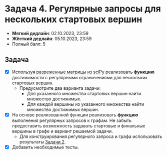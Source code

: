# Задача 4. Регулярные запросы для нескольких стартовых вершин

* **Мягкий дедлайн**: 02.10.2023, 23:59
* **Жёсткий дедлайн**: 05.10.2023, 23:59
* Полный балл: 5

## Задача

- [x] Используя [разреженные матрицы из sciPy](https://docs.scipy.org/doc/scipy/reference/sparse.html) реализовать **функцию** достижимости с регулярными ограничениями для нескольких стартовых вершин.
  - Предусмотрите два варианта задачи:
    - Для указанного множества стартовых вершин найти множество достижимых.
    - Для каждой вершины из указанного множества найти множество достижимых вершин.
- [x] На основе реализованной функции реализовать **функцию** выполнения регулярных запросов к графам. Не забыть предоставить возможность задавать стартовые и финальные вершины в графе и вариант решаемой задачи.
  - Для конструирования регулярного запроса и графа использовать результаты [Задачи 2](https://github.com/FormalLanguageConstrainedPathQuerying/formal-lang-course/blob/main/tasks/task2.md).
- [x] Добавить необходимые тесты.
